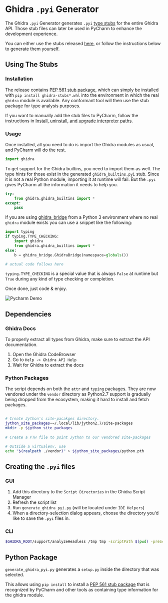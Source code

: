# Ghidra `.pyi` Generator

The Ghidra `.pyi` Generator generates `.pyi` [type stubs][pep-0484]
for the entire Ghidra API.
Those stub files can later be used in PyCharm to enhance the development experience.

You can either use the stubs released [here][latest-release], or follow the instructions below to generate them yourself.


## Using The Stubs

### Installation 

The release contains  [PEP 561 stub package][pep-561-stub], which can simply be installed with `pip install ghidra-stubs*.whl`
into the environment in which the real `ghidra` module is available. Any conformant tool will then use the stub package
for type analysis purposes.  

If you want to manually add the stub files to PyCharm, follow the instructions in [Install, uninstall, and upgrade interpreter paths][interpreter-paths].

### Usage

Once installed, all you need to do is import the Ghidra modules as usual, and PyCharm will do the rest.

```python
import ghidra
```

To get support for the Ghidra builtins, you need to import them as well. The type hints for those exist in
the generated `ghidra_builtins.pyi` stub. Since it is not a real Python module, importing it at runtime will fail.
But the `.pyi` gives PyCharm all the information it needs to help you.

```python
try:
    from ghidra.ghidra_builtins import *
except:
    pass
```

If you are using [ghidra_bridge](https://github.com/justfoxing/ghidra_bridge) from a Python 3 environment where no real `ghidra` module
exists you can use a snippet like the following:

```python
import typing
if typing.TYPE_CHECKING:
    import ghidra
    from ghidra.ghidra_builtins import *
else:
    b = ghidra_bridge.GhidraBridge(namespace=globals())

# actual code follows here
```

`typing.TYPE_CHECKING` is a special value that is always `False` at runtime but `True` during any kind of type checking or completion.

Once done, just code & enjoy.

![Pycharm Demo][pycharm-demo]


## Dependencies

### Ghidra Docs

To properly extract all types from Ghidra, make sure to extract the API documentation.

1. Open the Ghidra CodeBrowser
2. Go to `Help -> Ghidra API Help`
3. Wait for Ghidra to extract the docs

### Python Packages

The script depends on both the `attr` and `typing` packages.
They are now vendored under the `vendor` directory as Python2.7 support is gradually
being dropped from the ecosystem, making it hard to install and fetch packages.

```bash
 
# Create Jython's site-pacakges directory.
jython_site_packages=~/.local/lib/jython2.7/site-packages
mkdir -p $jython_site_packages
 
# Create a PTH file to point Jython to our vendored site-packages

# Outside a virtualenv, use
echo "$(realpath ./vendor)" > $jython_site_packages/python.pth

```

## Creating the `.pyi` files


### GUI
1. Add this directory to the `Script Directories` in the Ghidra Script Manager
2. Refresh the script list
3. Run `generate_ghidra_pyi.py` (will be located under `IDE Helpers`)
4. When a directory-selection dialog appears, choose the directory you'd like to save the `.pyi` files in.

### CLI

```bash
$GHIDRA_ROOT/support/analyzeHeadless /tmp tmp -scriptPath $(pwd) -preScript generate_ghidra_pyi.py ./
```


## Python Package

`generate_ghidra_pyi.py` generates a `setup.py` inside the directory that was selected.

This allows using `pip install` to install a  [PEP 561 stub package][pep-561-stub] that is recognized by PyCharm and other tools as containing type information for the ghidra module.



[interpreter-paths]: https://www.jetbrains.com/help/pycharm/installing-uninstalling-and-reloading-interpreter-paths.html
[latest-release]: https://github.com/VDOO-Connected-Trust/ghidra-pyi-generator/releases/latest
[pep-0484]: https://www.python.org/dev/peps/pep-0484/
[pycharm-demo]: ./media/pycharm_demo.gif
[pep-561-stub]: https://www.python.org/dev/peps/pep-0561/#stub-only-packages
